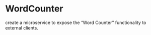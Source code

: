 # WordCounter
create a microservice to expose the “Word Counter” functionality to external clients.
